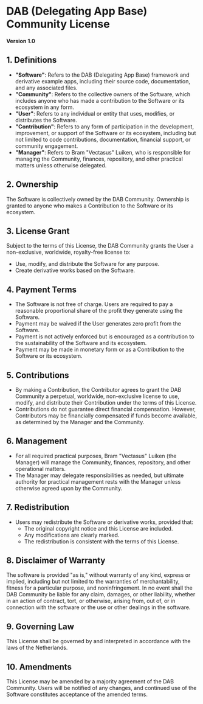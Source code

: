 # DAB (Delegating App Base) Community License  
**Version 1.0**  

## 1. Definitions  
- **"Software"**: Refers to the DAB (Delegating App Base) framework and derivative example apps, including their source code, documentation, and any associated files.  
- **"Community"**: Refers to the collective owners of the Software, which includes anyone who has made a contribution to the Software or its ecosystem in any form.  
- **"User"**: Refers to any individual or entity that uses, modifies, or distributes the Software.  
- **"Contribution"**: Refers to any form of participation in the development, improvement, or support of the Software or its ecosystem, including but not limited to code contributions, documentation, financial support, or community engagement.  
- **"Manager"**: Refers to Bram "Vectasus" Luiken, who is responsible for managing the Community, finances, repository, and other practical matters unless otherwise delegated.  

## 2. Ownership  
The Software is collectively owned by the DAB Community. Ownership is granted to anyone who makes a Contribution to the Software or its ecosystem.  

## 3. License Grant  
Subject to the terms of this License, the DAB Community grants the User a non-exclusive, worldwide, royalty-free license to:  
- Use, modify, and distribute the Software for any purpose.  
- Create derivative works based on the Software.  

## 4. Payment Terms  
- The Software is not free of charge. Users are required to pay a reasonable proportional share of the profit they generate using the Software.  
- Payment may be waived if the User generates zero profit from the Software.  
- Payment is not actively enforced but is encouraged as a contribution to the sustainability of the Software and its ecosystem.  
- Payment may be made in monetary form or as a Contribution to the Software or its ecosystem.  

## 5. Contributions  
- By making a Contribution, the Contributor agrees to grant the DAB Community a perpetual, worldwide, non-exclusive license to use, modify, and distribute their Contribution under the terms of this License.  
- Contributions do not guarantee direct financial compensation. However, Contributors may be financially compensated if funds become available, as determined by the Manager and the Community.  

## 6. Management  
- For all required practical purposes, Bram "Vectasus" Luiken (the Manager) will manage the Community, finances, repository, and other operational matters.  
- The Manager may delegate responsibilities as needed, but ultimate authority for practical management rests with the Manager unless otherwise agreed upon by the Community.  

## 7. Redistribution  
- Users may redistribute the Software or derivative works, provided that:  
  - The original copyright notice and this License are included.  
  - Any modifications are clearly marked.  
  - The redistribution is consistent with the terms of this License.  

## 8. Disclaimer of Warranty  
The software is provided "as is," without warranty of any kind, express or implied, including but not limited to the warranties of merchantability, fitness for a particular purpose, and noninfringement. In no event shall the DAB Community be liable for any claim, damages, or other liability, whether in an action of contract, tort, or otherwise, arising from, out of, or in connection with the software or the use or other dealings in the software.  

## 9. Governing Law  
This License shall be governed by and interpreted in accordance with the laws of the Netherlands.  

## 10. Amendments  
This License may be amended by a majority agreement of the DAB Community. Users will be notified of any changes, and continued use of the Software constitutes acceptance of the amended terms.  